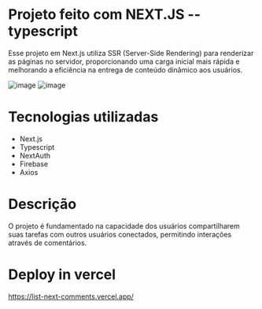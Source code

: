 # Projeto feito com NEXT.JS --typescript
Esse projeto em Next.js utiliza SSR (Server-Side Rendering) para renderizar as páginas no servidor, 
proporcionando uma carga inicial mais rápida e melhorando a eficiência na entrega de conteúdo dinâmico aos usuários.

![image](https://github.com/CarlosSousa2001/ListNextComments/assets/97534614/2e902aad-5522-49fa-8c3b-596c6ac29386)
![image](https://github.com/CarlosSousa2001/ListNextComments/assets/97534614/a47c6a9c-f8a9-4875-a2cd-fd355eba1279)

# Tecnologias utilizadas
- Next.js
- Typescript
- NextAuth
- Firebase
- Axios

# Descrição
O projeto é fundamentado na capacidade dos usuários compartilharem suas tarefas com outros usuários conectados, permitindo interações através de comentários.

# Deploy in vercel
https://list-next-comments.vercel.app/


